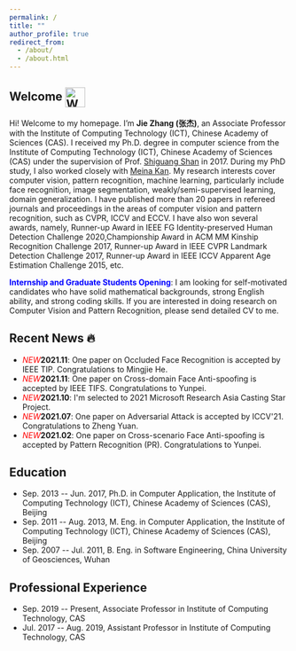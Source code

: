 ```yaml
---
permalink: /
title: ""
author_profile: true
redirect_from: 
  - /about/
  - /about.html
---
```


## Welcome <img align=center src="https://user-images.githubusercontent.com/26017543/213809353-c908d93c-3dff-4694-9d13-e0e5cbdb879c.png" alt="Waving Hand" width="36" height="36" />

Hi! Welcome to my homepage. I’m **Jie Zhang (张杰)**, an Associate Professor with the Institute of Computing Technology (ICT), Chinese Academy of Sciences (CAS). I received my Ph.D. degree in computer science from the Institute of Computing Technology (ICT), Chinese Academy of Sciences (CAS) under the supervision of Prof. [Shiguang Shan](https://vipl.ict.ac.cn/people/~sgshan) in 2017. During my PhD study, I also worked closely with [Meina Kan](http://vipl.ict.ac.cn/people/~mnkan). My research interests cover computer vision, pattern recognition, machine learning, particularly include face recognition, image segmentation, weakly/semi-supervised learning, domain generalization. I have published more than 20 papers in refereed journals and proceedings in the areas of computer vision and pattern recognition, such as CVPR, ICCV and ECCV. I have also won several awards, namely, Runner-up Award in IEEE FG Identity-preserved Human Detection Challenge 2020,Championship Award in ACM MM Kinship Recognition Challenge 2017, Runner-up Award in IEEE CVPR Landmark Detection Challenge 2017, Runner-up Award in IEEE ICCV Apparent Age Estimation Challenge 2015, etc. 


**<font color="blue">Internship and Graduate Students Opening</font>**: I am looking for self-motivated candidates who have solid mathematical backgrounds, strong English ability, and strong coding skills. If you are interested in doing research on Computer Vision and Pattern Recognition, please send detailed CV to me.

## Recent News 🔥
- <font color="red">*NEW*</font>**2021.11**: One paper on Occluded Face Recognition is accepted by IEEE TIP. Congratulations to Mingjie He.
- <font color="red">*NEW*</font>**2021.11**: One paper on Cross-domain Face Anti-spoofing is accepted by IEEE TIFS. Congratulations to Yunpei.
- <font color="red">*NEW*</font>**2021.10**: I'm selected to 2021 Microsoft Research Asia Casting Star Project.
- <font color="red">*NEW*</font>**2021.07**: One paper on Adversarial Attack is accepted by ICCV'21. Congratulations to Zheng Yuan.
- <font color="red">*NEW*</font>**2021.02**: One paper on Cross-scenario Face Anti-spoofing is accepted by Pattern Recognition (PR). Congratulations to Yunpei.


## Education
- Sep. 2013 -- Jun. 2017, Ph.D. in Computer Application, the Institute of Computing Technology (ICT), Chinese Academy of Sciences (CAS), Beijing
- Sep. 2011 -- Aug. 2013, M. Eng. in Computer Application, the Institute of Computing Technology (ICT), Chinese Academy of Sciences (CAS), Beijing
- Sep. 2007 -- Jul. 2011, B. Eng. in Software Engineering, China University of Geosciences, Wuhan

## Professional Experience
- Sep. 2019 -- Present, Associate Professor in Institute of Computing Technology, CAS
- Jul. 2017 -- Aug. 2019, Assistant Professor in Institute of Computing Technology, CAS
